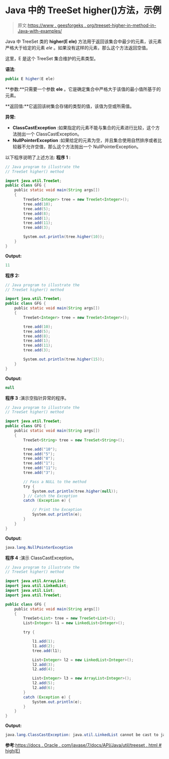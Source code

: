# Java 中的 TreeSet higher()方法，示例

> 原文:[https://www . geesforgeks . org/treeset-higher-in-method-in-Java-with-examples/](https://www.geeksforgeeks.org/treeset-higher-method-in-java-with-examples/)

Java 中 TreeSet 类的 **higher(E ele)** 方法用于返回该集合中最少的元素，该元素严格大于给定的元素 *ele* 。如果没有这样的元素，那么这个方法返回空值。

这里，E 是这个 TreeSet 集合维护的元素类型。

**语法**:

```java
public E higher(E ele)
```

**参数:**只需要一个参数 **ele** 。它是确定集合中严格大于该值的最小值所基于的元素。

**返回值:**它返回该树集合存储的类型的值，该值为空或所需值。

**异常:**

*   **ClassCastException** :如果指定的元素不能与集合的元素进行比较，这个方法抛出一个 ClassCastException。
*   **NullPointerException** :如果给定的元素为空，并且集合使用自然排序或者比较器不允许空值，那么这个方法抛出一个 NullPointerException。

以下程序说明了上述方法:
**程序 1** :

```java
// Java program to illustrate the
// TreeSet higher() method

import java.util.TreeSet;
public class GFG {
    public static void main(String args[])
    {
        TreeSet<Integer> tree = new TreeSet<Integer>();
        tree.add(10);
        tree.add(5);
        tree.add(8);
        tree.add(1);
        tree.add(11);
        tree.add(3);

        System.out.println(tree.higher(10));
    }
}
```

**Output:**

```java
11

```

**程序 2:**

```java
// Java program to illustrate the
// TreeSet higher() method

import java.util.TreeSet;
public class GFG {
    public static void main(String args[])
    {
        TreeSet<Integer> tree = new TreeSet<Integer>();

        tree.add(10);
        tree.add(5);
        tree.add(8);
        tree.add(1);
        tree.add(11);
        tree.add(3);

        System.out.println(tree.higher(15));
    }
}
```

**Output:**

```java
null

```

**程序 3** :演示空指针异常的程序。

```java
// Java program to illustrate the
// TreeSet higher() method

import java.util.TreeSet;
public class GFG {
    public static void main(String args[])
    {
        TreeSet<String> tree = new TreeSet<String>();

        tree.add("10");
        tree.add("5");
        tree.add("8");
        tree.add("1");
        tree.add("11");
        tree.add("3");

        // Pass a NULL to the method
        try {
            System.out.println(tree.higher(null));
        } // Catch the Exception
        catch (Exception e) {

            // Print the Exception
            System.out.println(e);
        }
    }
}
```

**Output:**

```java
java.lang.NullPointerException

```

**程序 4** :演示 ClassCastException。

```java
// Java program to illustrate the
// TreeSet higher() method

import java.util.ArrayList;
import java.util.LinkedList;
import java.util.List;
import java.util.TreeSet;

public class GFG {
    public static void main(String args[])
    {
        TreeSet<List> tree = new TreeSet<List>();
        List<Integer> l1 = new LinkedList<Integer>();

        try {

            l1.add(1);
            l1.add(2);
            tree.add(l1);

            List<Integer> l2 = new LinkedList<Integer>();
            l2.add(3);
            l2.add(4);

            List<Integer> l3 = new ArrayList<Integer>();
            l2.add(5);
            l2.add(6);
        }
        catch (Exception e) {
            System.out.println(e);
        }
    }
}
```

**Output:**

```java
java.lang.ClassCastException: java.util.LinkedList cannot be cast to java.lang.Comparable

```

**参考**:[https://docs . Oracle . com/javase/7/docs/API/Java/util/treeset . html # high(E)](https://docs.oracle.com/javase/7/docs/api/java/util/TreeSet.html#higher(E))
